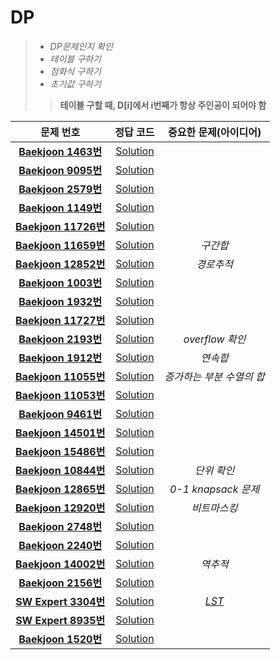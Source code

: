 # DP   
>*  _DP문제인지 확인_    
>*  _테이블 구하기_    
>*  _점화식 구하기_    
>*  _초기값 구하기_   
>>__테이블 구할 때, D[i]에서 i번째가 항상 주인공이 되어야 함__   

| 문제 번호 | 정답 코드 |  중요한 문제(아이디어) | 
| :--: | :--: |:--: |
| __[Baekjoon 1463번](https://www.acmicpc.net/problem/1463)__   | [Solution](https://github.com/jhmin-kk99/Algorithm-Study/blob/main/DP/1463.cpp)    | |
| __[Baekjoon 9095번](https://www.acmicpc.net/problem/9095)__   | [Solution](https://github.com/jhmin-kk99/Algorithm-Study/blob/main/DP/9095.cpp)    |  | 
| __[Baekjoon 2579번](https://www.acmicpc.net/problem/2579)__   | [Solution](https://github.com/jhmin-kk99/Algorithm-Study/blob/main/DP/2579.cpp)    |   |
| __[Baekjoon 1149번](https://www.acmicpc.net/problem/1149)__   | [Solution](https://github.com/jhmin-kk99/Algorithm-Study/blob/main/DP/1149.cpp)    |   |
| __[Baekjoon 11726번](https://www.acmicpc.net/problem/11726)__   | [Solution](https://github.com/jhmin-kk99/Algorithm-Study/blob/main/DP/11726.cpp)    |   |
| __[Baekjoon 11659번](https://www.acmicpc.net/problem/11659)__   | [Solution](https://github.com/jhmin-kk99/Algorithm-Study/blob/main/DP/11659.cpp)    | _구간합_  |
| __[Baekjoon 12852번](https://www.acmicpc.net/problem/12852)__   | [Solution](https://github.com/jhmin-kk99/Algorithm-Study/blob/main/DP/12852.cpp)    |  _경로추적_ |
| __[Baekjoon 1003번](https://www.acmicpc.net/problem/1003)__   | [Solution](https://github.com/jhmin-kk99/Algorithm-Study/blob/main/DP/1003.cpp)    |   |
| __[Baekjoon 1932번](https://www.acmicpc.net/problem/1932)__   | [Solution](https://github.com/jhmin-kk99/Algorithm-Study/blob/main/DP/1932.cpp)    | |
| __[Baekjoon 11727번](https://www.acmicpc.net/problem/11727)__   | [Solution](https://github.com/jhmin-kk99/Algorithm-Study/blob/main/DP/11727.cpp)    | |
| __[Baekjoon 2193번](https://www.acmicpc.net/problem/2193)__   | [Solution](https://github.com/jhmin-kk99/Algorithm-Study/blob/main/DP/2193.cpp)    |_overflow 확인_ |
| __[Baekjoon 1912번](https://www.acmicpc.net/problem/1912)__   | [Solution](https://github.com/jhmin-kk99/Algorithm-Study/blob/main/DP/1912.cpp)    |_연속합_|
| __[Baekjoon 11055번](https://www.acmicpc.net/problem/11055)__   | [Solution](https://github.com/jhmin-kk99/Algorithm-Study/blob/main/DP/11055.cpp)    |_증가하는 부분 수열의 합_|
| __[Baekjoon 11053번](https://www.acmicpc.net/problem/11053)__   | [Solution](https://github.com/jhmin-kk99/Algorithm-Study/blob/main/DP/11053.cpp)    ||
| __[Baekjoon 9461번](https://www.acmicpc.net/problem/9461)__   | [Solution](https://github.com/jhmin-kk99/Algorithm-Study/blob/main/DP/9461.cpp)    ||   
| __[Baekjoon 14501번](https://www.acmicpc.net/problem/14501)__   | [Solution](https://github.com/jhmin-kk99/Algorithm-Study/blob/main/DP/14501.cpp)    ||
| __[Baekjoon 15486번](https://www.acmicpc.net/problem/15486)__   | [Solution](https://github.com/jhmin-kk99/Algorithm-Study/blob/main/DP/15486.cpp)    ||
| __[Baekjoon 10844번](https://www.acmicpc.net/problem/10844)__   | [Solution](https://github.com/jhmin-kk99/Algorithm-Study/blob/main/DP/10844.cpp)    |_단위 확인_|
| __[Baekjoon 12865번](https://www.acmicpc.net/problem/12865)__   | [Solution](https://github.com/jhmin-kk99/Algorithm-Study/blob/main/DP/12865.cpp)    |_0-1 knapsack 문제_|
| __[Baekjoon 12920번](https://www.acmicpc.net/problem/12920)__   | [Solution](https://github.com/jhmin-kk99/Algorithm-Study/blob/main/DP/12920.cpp)    |_비트마스킹_|   
| __[Baekjoon 2748번](https://www.acmicpc.net/problem/2748)__   | [Solution](https://github.com/jhmin-kk99/Algorithm-Study/blob/main/DP/2748.cpp)    ||
| __[Baekjoon 2240번](https://www.acmicpc.net/problem/2240)__   | [Solution](https://github.com/jhmin-kk99/Algorithm-Study/blob/main/DP/2240.cpp)    ||
| __[Baekjoon 14002번](https://www.acmicpc.net/problem/14002)__   | [Solution](https://github.com/jhmin-kk99/Algorithm-Study/blob/main/DP/14002.cpp)    |_역추적_|
| __[Baekjoon 2156번](https://www.acmicpc.net/problem/2156)__   | [Solution](https://github.com/jhmin-kk99/Algorithm-Study/blob/main/DP/2156.cpp)    ||
| __[SW Expert 3304번](https://swexpertacademy.com/main/code/problem/problemDetail.do?contestProbId=AWBOHEx66kIDFAWr&categoryId=AWBOHEx66kIDFAWr&categoryType=CODE&problemTitle=%EC%B5%9C%EC%9E%A5&orderBy=FIRST_REG_DATETIME&selectCodeLang=ALL&select-1=&pageSize=10&pageIndex=1)__  | [Solution](https://github.com/jhmin-kk99/Algorithm-Study/blob/main/DP/s3304.cpp)    |_[LST](https://hsp1116.tistory.com/37)_|      
| __[SW Expert 8935번](https://swexpertacademy.com/main/code/problem/problemDetail.do?contestProbId=AW5jNL968dwDFATQ&categoryId=AW5jNL968dwDFATQ&categoryType=CODE&problemTitle=%EC%8A%A4%ED%8C%9F&orderBy=FIRST_REG_DATETIME&selectCodeLang=ALL&select-1=&pageSize=10&pageIndex=1)__    |[Solution](https://suhwanc.tistory.com/193)||   
| __[Baekjoon 1520번](https://www.acmicpc.net/problem/1520)__   | [Solution](https://github.com/jhmin-kk99/Algorithm-Study/blob/main/DP/1520.cpp)    | |

